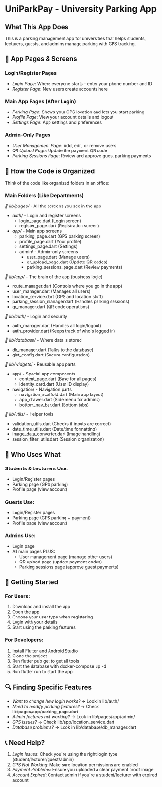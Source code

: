 # UniParkPay - University Parking App

## What This App Does

This is a parking management app for universities that helps students, lecturers, guests, and admins manage parking with GPS tracking.

## 📱 App Pages & Screens

### Login/Register Pages
- *Login Page*: Where everyone starts - enter your phone number and ID
- *Register Page*: New users create accounts here

### Main App Pages (After Login)
- *Parking Page*: Shows your GPS location and lets you start parking
- *Profile Page*: View your account details and logout
- *Settings Page*: App settings and preferences

### Admin-Only Pages
- *User Management Page*: Add, edit, or remove users
- *QR Upload Page*: Update the payment QR code
- *Parking Sessions Page*: Review and approve guest parking payments

## 📁 How the Code is Organized

Think of the code like organized folders in an office:

### Main Folders (Like Departments)

*📁 lib/pages/* - All the screens you see in the app
- *auth/* - Login and register screens
  - login_page.dart (Login screen)
  - register_page.dart (Registration screen)
- *app/* - Main app screens
  - parking_page.dart (GPS parking screen)
  - profile_page.dart (Your profile)
  - settings_page.dart (Settings)
  - admin/ - Admin-only screens
    - user_page.dart (Manage users)
    - qr_upload_page.dart (Update QR codes)
    - parking_sessions_page.dart (Review payments)

*📁 lib/app/* - The brain of the app (business logic)
- route_manager.dart (Controls where you go in the app)
- user_manager.dart (Manages all users)
- location_service.dart (GPS and location stuff)
- parking_session_manager.dart (Handles parking sessions)
- qr_manager.dart (QR code operations)

*📁 lib/auth/* - Login and security
- auth_manager.dart (Handles all login/logout)
- auth_provider.dart (Keeps track of who's logged in)

*📁 lib/database/* - Where data is stored
- db_manager.dart (Talks to the database)
- gist_config.dart (Secure configuration)

*📁 lib/widgets/* - Reusable app parts
- app/ - Special app components
  - content_page.dart (Base for all pages)
  - identity_card.dart (User ID display)
- navigation/ - Navigation parts
  - navigation_scaffold.dart (Main app layout)
  - app_drawer.dart (Side menu for admins)
  - bottom_nav_bar.dart (Bottom tabs)

*📁 lib/utils/* - Helper tools
- validation_utils.dart (Checks if inputs are correct)
- date_time_utils.dart (Date/time formatting)
- image_data_converter.dart (Image handling)
- session_filter_utils.dart (Session organization)

## 👥 Who Uses What

### Students & Lecturers Use:
- Login/Register pages
- Parking page (GPS parking)
- Profile page (view account)

### Guests Use:
- Login/Register pages
- Parking page (GPS parking + payment)
- Profile page (view account)

### Admins Use:
- Login page
- All main pages PLUS:
  - User management page (manage other users)
  - QR upload page (update payment codes)
  - Parking sessions page (approve guest payments)

## 🚀 Getting Started

### For Users:
1. Download and install the app
2. Open the app
3. Choose your user type when registering
4. Login with your details
5. Start using the parking features

### For Developers:
1. Install Flutter and Android Studio
2. Clone the project
3. Run flutter pub get to get all tools
4. Start the database with docker-compose up -d
5. Run flutter run to start the app

## 🔍 Finding Specific Features

- *Want to change how login works?* → Look in lib/auth/
- *Need to modify parking features?* → Check lib/pages/app/parking_page.dart
- *Admin features not working?* → Look in lib/pages/app/admin/
- *GPS issues?* → Check lib/app/location_service.dart
- *Database problems?* → Look in lib/database/db_manager.dart

## 📞 Need Help?

1. *Login Issues*: Check you're using the right login type (student/lecturer/guest/admin)
2. *GPS Not Working*: Make sure location permissions are enabled
3. *Payment Problems*: Ensure you uploaded a clear payment proof image
4. *Account Expired*: Contact admin if you're a student/lecturer with expired account